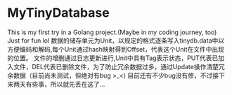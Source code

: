 # MyTinyDatabase
This is my first try in a Golang project.(Maybe in my coding journey, too)
Just for fun lol
数据的储存单元为Unit，以规定的格式逐条写入tinydb.data中以方便编码和解码,每个Unit通过hash映射得到Offset，代表这个Unit在文件中出现的位置。
文件的增删通过日志更新进行,Unit中具有Tag表示状态，PUT代表已加入文件，DEL代表已删除文件，为了防止冗余数据过多，通过Update操作清楚冗余数据（目前尚未测试，但绝对有bug >_<)
目前还有不少bug没有修，不过接下来两天有些事，所以就先丢在这了...
